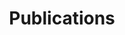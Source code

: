 ---
# An instance of the Pages widget.
# Documentation: https://wowchemy.com/docs/page-builder/
widget: pages

# This file represents a page section.
headless: true

# Order that this section appears on the page.
weight: 90

title: Publications
subtitle: ''

content:
  # Page type to display. E.g. post, talk, publication...
  page_type: publication
  # Choose how much pages you would like to display (0 = all pages)
  count: 4
  # Choose how many pages you would like to offset by
  offset: 0
  # Page order: descending (desc) or ascending (asc) date.
  order: desc
  # Filter on criteria
  filters:
    tag: ''
    category: ''
    publication_type: ''
    author: ''
    exclude_featured: true
design:
  # Choose a view for the listings:
  #   1 = List
  #   2 = Compact
  #   3 = Card
  #   4 = Citation (publication only)
  View: 3
---